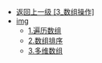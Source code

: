 - [返回上一级 [3_数组操作]](page/后端/JavaNote/2_Java(书栈)/2_快速入门/3_数组操作/)
- [img](page/后端/JavaNote/2_Java(书栈)/2_快速入门/3_数组操作/img/)
  - [1.遍历数组](page/后端/JavaNote/2_Java(书栈)/2_快速入门/3_数组操作/img/1.遍历数组/)
  - [2.数组排序](page/后端/JavaNote/2_Java(书栈)/2_快速入门/3_数组操作/img/2.数组排序/)
  - [3.多维数组](page/后端/JavaNote/2_Java(书栈)/2_快速入门/3_数组操作/img/3.多维数组/)
